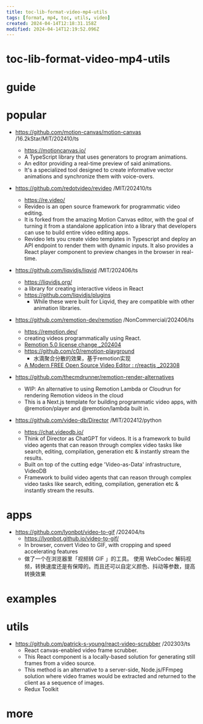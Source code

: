 ```yaml
---
title: toc-lib-format-video-mp4-utils
tags: [format, mp4, toc, utils, video]
created: 2024-04-14T12:18:31.158Z
modified: 2024-04-14T12:19:52.096Z
---
```


# toc-lib-format-video-mp4-utils

# guide

# popular
- https://github.com/motion-canvas/motion-canvas /16.2kStar/MIT/202410/ts
  - https://motioncanvas.io/
  - A TypeScript library that uses generators to program animations.
  - An editor providing a real-time preview of said animations.
  - It's a specialized tool designed to create informative vector animations and synchronize them with voice-overs.

- https://github.com/redotvideo/revideo /MIT/202410/ts
  - https://re.video/
  - Revideo is an open source framework for programmatic video editing. 
  - It is forked from the amazing Motion Canvas editor, with the goal of turning it from a standalone application into a library that developers can use to build entire video editing apps.
  - Revideo lets you create video templates in Typescript and deploy an API endpoint to render them with dynamic inputs. It also provides a React player component to preview changes in the browser in real-time. 

- https://github.com/liqvidjs/liqvid /MIT/202406/ts
  - https://liqvidjs.org/
  - a library for creating interactive videos in React
  - https://github.com/liqvidjs/plugins
    - While these were built for Liqvid, they are compatible with other animation libraries.

- https://github.com/remotion-dev/remotion /NonCommercial/202406/ts
  - https://remotion.dev/
  - creating videos programmatically using React.
  - [Remotion 5.0 license change _202404](https://github.com/remotion-dev/remotion/pull/3750)
  - https://github.com/c0/remotion-playground
    - 水滴聚合分散的效果，基于remotion实现
  - [A Modern FREE Open Source Video Editor : r/reactjs _202308](https://www.reddit.com/r/reactjs/comments/15vv6yu/a_modern_free_open_source_video_editor/)
- https://github.com/thecmdrunner/remotion-render-alternatives
  - WIP: An alternative to using Remotion Lambda or Cloudrun for rendering Remotion videos in the cloud
  - This is a Next.js template for building programmatic video apps, with @remotion/player and @remotion/lambda built in.

- https://github.com/video-db/Director /MIT/202412/python
  - https://chat.videodb.io/
  - Think of Director as ChatGPT for videos. It is a framework to build video agents that can reason through complex video tasks like search, editing, compilation, generation etc & instantly stream the results.
  - Built on top of the cutting edge 'Video-as-Data' infrastructure, VideoDB
  - Framework to build video agents that can reason through complex video tasks like search, editing, compilation, generation etc & instantly stream the results.
# apps
- https://github.com/lyonbot/video-to-gif /202404/ts
  - https://lyonbot.github.io/video-to-gif/
  - In browser, convert Video to GIF, with cropping and speed accelerating features
  - 做了一个在浏览器里「视频转 GIF 」的工具。 使用 WebCodec 解码视频，转换速度还是有保障的。而且还可以自定义颜色、抖动等参数，提高转换效果
# examples

# utils

- https://github.com/patrick-s-young/react-video-scrubber /202303/ts
  - React canvas-enabled video frame scrubber.
  - This React component is a locally-based solution for generating still frames from a video source. 
  - This method is an alternative to a server-side, Node.js/FFmpeg solution where video frames would be extracted and returned to the client as a sequence of images.
  - Redux Toolkit 
# more
